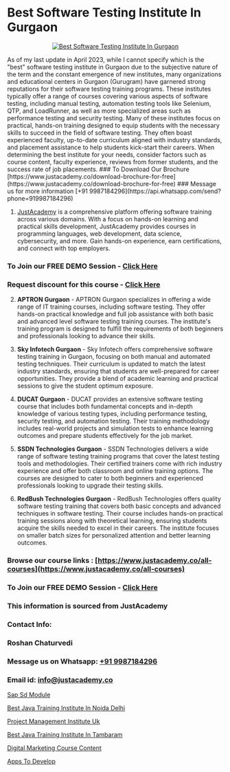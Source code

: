 # Best Software Testing Institute In Gurgaon

<p align="center">
  <a href="https://justacademy.co/program-detail/software-testing">
    <img src="https://justacademy.co/storage2/program_images/1704700438.webp" alt="Best Software Testing Institute In Gurgaon">
  </a>
</p>
As of my last update in April 2023, while I cannot specify which is the "best" software testing institute in Gurgaon due to the subjective nature of the term and the constant emergence of new institutes, many organizations and educational centers in Gurgaon (Gurugram) have garnered strong reputations for their software testing training programs. These institutes typically offer a range of courses covering various aspects of software testing, including manual testing, automation testing tools like Selenium, QTP, and LoadRunner, as well as more specialized areas such as performance testing and security testing. Many of these institutes focus on practical, hands-on training designed to equip students with the necessary skills to succeed in the field of software testing. They often boast experienced faculty, up-to-date curriculum aligned with industry standards, and placement assistance to help students kick-start their careers. When determining the best institute for your needs, consider factors such as course content, faculty experience, reviews from former students, and the success rate of job placements.
### To Download Our Brochure [https://www.justacademy.co/download-brochure-for-free](https://www.justacademy.co/download-brochure-for-free)
### Message us for more information [+91 9987184296](https://api.whatsapp.com/send?phone=919987184296)

1) [JustAcademy](https://justacademy.co) is a comprehensive platform offering software training across various domains. With a focus on hands-on learning and practical skills development, JustAcademy provides courses in programming languages, web development, data science, cybersecurity, and more. Gain hands-on experience, earn certifications, and connect with top employers.

### To Join our FREE DEMO Session - [Click Here](https://www.justacademy.co/register-for-course-demo/)
### Request discount for this course - [Click Here](https://justacademy.co/contact-us/)

2) **APTRON Gurgaon** - APTRON Gurgaon specializes in offering a wide range of IT training courses, including software testing. They offer hands-on practical knowledge and full job assistance with both basic and advanced level software testing training courses. The institute's training program is designed to fulfill the requirements of both beginners and professionals looking to advance their skills.

3) **Sky Infotech Gurgaon** - Sky Infotech offers comprehensive software testing training in Gurgaon, focusing on both manual and automated testing techniques. Their curriculum is updated to match the latest industry standards, ensuring that students are well-prepared for career opportunities. They provide a blend of academic learning and practical sessions to give the student optimum exposure.

4) **DUCAT Gurgaon** - DUCAT provides an extensive software testing course that includes both fundamental concepts and in-depth knowledge of various testing types, including performance testing, security testing, and automation testing. Their training methodology includes real-world projects and simulation tests to enhance learning outcomes and prepare students effectively for the job market.

5) **SSDN Technologies Gurgaon** - SSDN Technologies delivers a wide range of software testing training programs that cover the latest testing tools and methodologies. Their certified trainers come with rich industry experience and offer both classroom and online training options. The courses are designed to cater to both beginners and experienced professionals looking to upgrade their testing skills.

6) **RedBush Technologies Gurgaon** - RedBush Technologies offers quality software testing training that covers both basic concepts and advanced techniques in software testing. Their course includes hands-on practical training sessions along with theoretical learning, ensuring students acquire the skills needed to excel in their careers. The institute focuses on smaller batch sizes for personalized attention and better learning outcomes.

### Browse our course links : [https://www.justacademy.co/all-courses](https://www.justacademy.co/all-courses) 
### To Join our FREE DEMO Session - [Click Here](https://www.justacademy.co/register-for-course-demo)


### This information is sourced from JustAcademy
### Contact Info:
### Roshan Chaturvedi
### Message us on Whatsapp: [+91 9987184296](https://api.whatsapp.com/send?phone=919987184296)
### Email id: [info@justacademy.co](mailto:info@justacademy.co)
                
[Sap Sd Module](https://www.linkedin.com/pulse/sap-sd-module-justacademy-chennai-uhhoc?trackingId=l38y20qNM19oU4ykxqWEeg%3D%3D&lipi=urn%3Ali%3Apage%3Ad_flagship3_company_admin%3B1CN8b2GFRWqxwCPWd5SbXw%3D%3D)

[Best Java Training Institute In Noida Delhi](https://www.linkedin.com/pulse/best-java-training-institute-noida-delhi-justacademy-austin-yfnmf?trackingId=fAMijDrLKg4hgshFHXHTxQ%3D%3D&lipi=urn%3Ali%3Apage%3Ad_flagship3_company_admin%3BrhDqhIEPSEqTPBwm7X%2FbEg%3D%3D)

[Project Management Institute Uk](https://medium.com/@mahi3106/project-management-institute-uk-9bb4c8aa7ba1)

[Best Java Training Institute In Tambaram](https://medium.com/@namusn/best-java-training-institute-in-tambaram-d8e5f783c512)

[Digital Marketing Course Content](https://justacademyin.github.io/justacademy/digital-marketing-course-content)

[Apps To Develop](https://justacademyin.github.io/justacademy/apps-to-develop)

